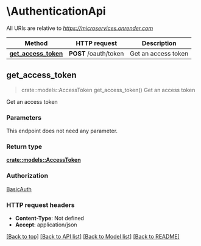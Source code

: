 # \AuthenticationApi

All URIs are relative to *https://microservices.onrender.com*

Method | HTTP request | Description
------------- | ------------- | -------------
[**get_access_token**](AuthenticationApi.md#get_access_token) | **POST** /oauth/token | Get an access token



## get_access_token

> crate::models::AccessToken get_access_token()
Get an access token

Get an access token

### Parameters

This endpoint does not need any parameter.

### Return type

[**crate::models::AccessToken**](AccessToken.md)

### Authorization

[BasicAuth](../README.md#BasicAuth)

### HTTP request headers

- **Content-Type**: Not defined
- **Accept**: application/json

[[Back to top]](#) [[Back to API list]](../README.md#documentation-for-api-endpoints) [[Back to Model list]](../README.md#documentation-for-models) [[Back to README]](../README.md)

